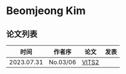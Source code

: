 # Beomjeong Kim

## 论文列表

|     时间     |   作者序    | 论文                                         | 发表  |
| :--------: | :------: | ------------------------------------------ | --- |
| 2023.07.31 | No.03/06 | [VITS2](../Models/E2E/2023.07.31_VITS2.md) |     |
